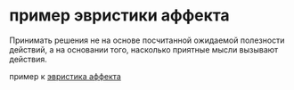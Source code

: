 # пример эвристики аффекта
Принимать решения не на основе посчитанной ожидаемой полезности действий, а на основании того, насколько приятные мысли вызывают действия.

пример к [эвристика аффекта](%D1%8D%D0%B2%D1%80%D0%B8%D1%81%D1%82%D0%B8%D0%BA%D0%B0%20%D0%B0%D1%84%D1%84%D0%B5%D0%BA%D1%82%D0%B0)